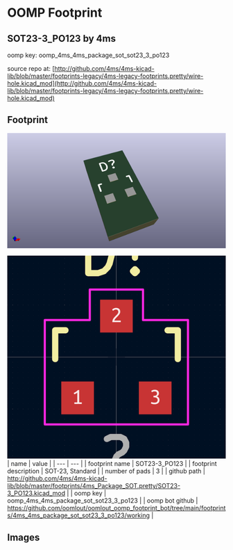 # OOMP Footprint  
## SOT23-3_PO123  by 4ms  
  
oomp key: oomp_4ms_4ms_package_sot_sot23_3_po123  
  
source repo at: [http://github.com/4ms/4ms-kicad-lib/blob/master/footprints-legacy/4ms-legacy-footprints.pretty/wire-hole.kicad_mod](http://github.com/4ms/4ms-kicad-lib/blob/master/footprints-legacy/4ms-legacy-footprints.pretty/wire-hole.kicad_mod)  
## Footprint  
  
[![working_kicad_pcb_3d.png](working_kicad_pcb_3d_600.png)](working_kicad_pcb_3d.png)  
  
[![working.png](working_600.png)](working.png)  
| name | value | 
| --- | --- | 
| footprint name | SOT23-3_PO123 | 
| footprint description | SOT-23, Standard | 
| number of pads | 3 | 
| github path | http://github.com/4ms/4ms-kicad-lib/blob/master/footprints/4ms_Package_SOT.pretty/SOT23-3_PO123.kicad_mod | 
| oomp key | oomp_4ms_4ms_package_sot_sot23_3_po123 | 
| oomp bot github | https://github.com/oomlout/oomlout_oomp_footprint_bot/tree/main/footprints/4ms_4ms_package_sot_sot23_3_po123/working | 
## Images  
